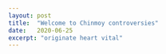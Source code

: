 ```yaml
---
layout: post
title:  "Welcome to Chinmoy controversies"
date:   2020-06-25
excerpt: "originate heart vital"
---
```

